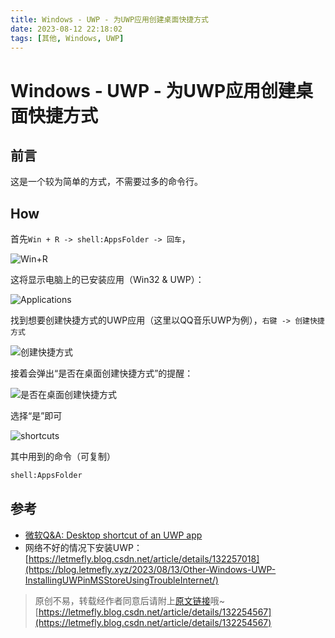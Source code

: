 ```yaml
---
title: Windows - UWP - 为UWP应用创建桌面快捷方式
date: 2023-08-12 22:18:02
tags: [其他, Windows, UWP]
---
```


# Windows - UWP - 为UWP应用创建桌面快捷方式

## 前言

这是一个较为简单的方式，不需要过多的命令行。

## How

首先```Win + R -> shell:AppsFolder -> 回车```，

![Win+R](https://cors.tisfy.eu.org/https://img-blog.csdnimg.cn/20563c6194104c218b5281629262f86d.jpeg)

这将显示电脑上的已安装应用（Win32 & UWP）：

![Applications](https://cors.tisfy.eu.org/https://img-blog.csdnimg.cn/92a23d855c64466eb4923d697f0ac5e1.jpeg)

找到想要创建快捷方式的UWP应用（这里以QQ音乐UWP为例），```右键 -> 创建快捷方式```

![创建快捷方式](https://cors.tisfy.eu.org/https://img-blog.csdnimg.cn/37a1acd4d6be49399c79fcfea03b1688.jpeg)

接着会弹出“是否在桌面创建快捷方式”的提醒：

![是否在桌面创建快捷方式](https://cors.tisfy.eu.org/https://img-blog.csdnimg.cn/2b2ae5e9fea84783b7d4be084d413a43.png)

选择“是”即可

![shortcuts](https://cors.tisfy.eu.org/https://img-blog.csdnimg.cn/559fc56596c0439685938ed4b9f8e117.png)

其中用到的命令（可复制）

```bash
shell:AppsFolder
```

## 参考

+ [微软Q&A: Desktop shortcut of an UWP app](https://learn.microsoft.com/en-us/answers/questions/69921/desktop-shortcut-of-an-uwp-app)
+ 网络不好的情况下安装UWP：[https://letmefly.blog.csdn.net/article/details/132257018](https://blog.letmefly.xyz/2023/08/13/Other-Windows-UWP-InstallingUWPinMSStoreUsingTroubleInternet/)

> 原创不易，转载经作者同意后请附上[原文链接](https://blog.letmefly.xyz/2023/08/12/Other-Windows-UWP-createShortcutOnDesktop/)哦~
> [https://letmefly.blog.csdn.net/article/details/132254567](https://letmefly.blog.csdn.net/article/details/132254567)

